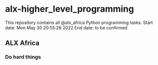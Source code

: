 # alx-higher\_level\_programming
This repository contains all @alx\_africa Python programming tasks.
Start date: Mon May 30 20:55:28 2022
End date: to be confirmed

## ALX Africa 
### Do hard things
